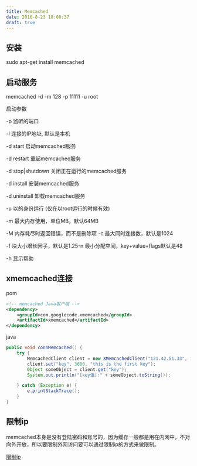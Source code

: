 ```yaml
---
title: Memcached
date: 2016-8-23 18:00:37
draft: true
---
```


## 安装

sudo apt-get install memcached

## 启动服务

memcached -d -m 128 -p 11111 -u root

启动参数

-p 监听的端口

-l 连接的IP地址, 默认是本机

-d start 启动memcached服务

-d restart 重起memcached服务

-d stop|shutdown 关闭正在运行的memcached服务

-d install 安装memcached服务

-d uninstall 卸载memcached服务

-u 以的身份运行 (仅在以root运行的时候有效)

-m 最大内存使用，单位MB。默认64MB

-M 内存耗尽时返回错误，而不是删除项
-c 最大同时连接数，默认是1024

-f 块大小增长因子，默认是1.25-n 最小分配空间，key+value+flags默认是48

-h 显示帮助

## xmemcached连接

pom

```xml
<!-- memcached Java客户端 -->
<dependency>
    <groupId>com.googlecode.xmemcached</groupId>
    <artifactId>xmemcached</artifactId>
</dependency>
```

java

```java
public void connMemcached() {
    try {
        MemcachedClient client = new XMemcachedClient("121.42.51.33", 11111);
        client.set("key", 3600, "this is the first key");
        Object someObject = client.get("key");
        System.out.println("[key值]:" + someObject.toString());

    } catch (Exception e) {
        e.printStackTrace();
    }
}
```



## 限制ip

memcached本身是没有登陆密码和账号的，因为缓存一般都是用在内网中，不对向外开放，所以要限制外网访问要可以通过限制ip的方式来做限制。

[限制ip](http://www.tuicool.com/articles/bEZVbaU)





